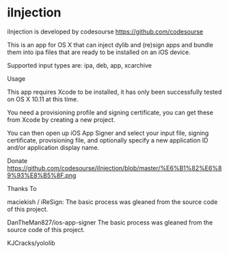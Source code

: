 # iInjection
iInjection is developed by codesourse https://github.com/codesourse

This is an app for OS X that can inject dylib and (re)sign apps and bundle them into ipa files that are ready to be installed on an iOS device.

Supported input types are: ipa, deb, app, xcarchive

Usage

This app requires Xcode to be installed, it has only been successfully tested on OS X 10.11 at this time.

You need a provisioning profile and signing certificate, you can get these from Xcode by creating a new project.

You can then open up iOS App Signer and select your input file, signing certificate, provisioning file, and optionally specify a new application ID and/or application display name.

Donate  https://github.com/codesourse/iInjection/blob/master/%E6%B1%82%E6%89%93%E8%B5%8F.png

Thanks To

maciekish / iReSign: The basic process was gleaned from the source code of this project.

DanTheMan827/ios-app-signer The basic process was gleaned from the source code of this project.

KJCracks/yololib  
